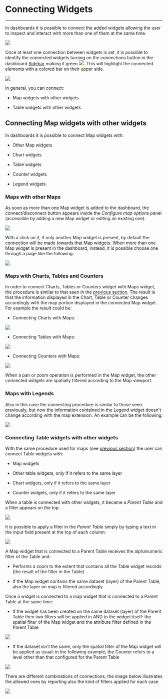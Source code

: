 # Connecting Widgets
********************

In dashboards it is possible to connect the added widgets allowing the user to inspect and interact with more than one of them at the same time.

<img src="../img/connecting-widgets/widgets_interaction.gif" class="ms-docimage" style="max-width:700px;"/>

Once at least one connection between widgets is set, it is possible to identify the connected widgets turning on the connections button in the dashboard [Sidebar](exploring-dashboards.md#sidebar) making it green <img src="../img/button/connections.jpg" class="ms-docbutton"/>. This will highlight the connected elements with a colored bar on their upper side.

<img src="../img/connecting-widgets/connections_widgets.gif" class="ms-docimage" style="max-width:700px;"/>

In general, you can connect:

* Map widgets with other widgets

* Table widgets with other widgets 

## Connecting Map widgets with other widgets

In dashboards it is possible to connect Map widgets with:

* Other Map widgets

* Chart widgets

* Table widgets

* Counter widgets

* Legend widgets

### Maps with other Maps

As soon as more than one Map widget is added to the dashboard, the connect/disconnect button appears inside the *Configure map options* panel (accessible by adding a new Map widget or editing an existing one).

<img src="../img/connecting-widgets/connection-options.jpg" class="ms-docimage" style="max-width:400px;"/>

With a click on it, if only another Map widget is present, by default the connection will be made towards that Map widgets. When more than one Map widget is present in the dashboard, instead, it is possible choose one through a page like the following:

<img src="../img/connecting-widgets/map-to-connect.jpg" class="ms-docimage"/>

### Maps with Charts, Tables and Counters

In order to connect Charts, Tables or Counters widget with Maps widget, the procedure is similar to that seen in the [previous section](connecting-widgets.md#maps-with-other-maps). The result is that the information displayed in the Chart, Table or Counter changes accordingly with the map portion displayed in the connected Map widget. For example the result could be:

* Connecting Charts with Maps:

<img src="../img/connecting-widgets/chart-map.jpg" class="ms-docimage"/>

* Connecting Tables with Maps:

<img src="../img/connecting-widgets/table-map.jpg" class="ms-docimage"/>

* Connecting Counters with Maps:

<img src="../img/connecting-widgets/counter-map.jpg" class="ms-docimage"/>

When a pan or zoom operation is performed in the Map widget, the other connected widgets are spatially filtered according to the Map viewport.

### Maps with Legends

Also in this case the connecting procedure is similar to those seen previously, but now the information contained in the Legend widget doesn't change according with the map extension. An example can be the following:

<img src="../img/connecting-widgets/legend-map.jpg" class="ms-docimage"/>

### Connecting Table widgets with other widgets

With the same procedure used for maps (see [previous section](connecting-widgets.md#maps-with-other-maps)) the user can connect Table widgets with:

* Map widgets

* Other table widgets, only if it refers to the same layer

* Chart widgets, only if it refers to the same layer

* Counter widgets, only if it refers to the same layer

When a table is connected with other widgets, it became a *Parent Table* and a filter appears on the top.

<img src="../img/connecting-widgets/table_filter.jpg" class="ms-docimage" style="max-width:700px;"/>

It is possible to apply a filter in the *Parent Table* simply by typing a text in the input field present at the top of each column:

<img src="../img/connecting-widgets/filter_on_table.gif" class="ms-docimage" style="max-width:700px;"/>

A Map widget that is connected to a Parent Table receives the alphanumeric filter of the Table and:

* Performs a zoom to the extent that contains all the Table widget records (the result of the filter in the Table)

* If the Map widget contains the same dataset (layer) of the Parent Table, also the layer on map is filtered accordingly

Once a widget is connected to a map widget that is connected to a Parent Table at the same time:

* If the widget has been created on the same dataset (layer) of the Parent Table then two filters will be applied in AND to the widget itself: the spatial filter of the Map widget and the attribute filter defined in the Parent Table

<img src="../img/connecting-widgets/interaction_a.gif" class="ms-docimage" style="max-width:700px;"/>

* If the dataset isn't the same, only the spatial filter of the Map widget will be applied as usual: in the following example, the Counter refers to a level other than that configured for the Parent Table

<img src="../img/connecting-widgets/interaction_ab.gif" class="ms-docimage" style="max-width:700px;"/>

There are different combinations of connections, the image below illustrates the allowed ones by reporting also the kind of filters applied for each case

<img src="../img/connecting-widgets/available_connections.jpg" class="ms-docimage" style="max-width:700px;"/>